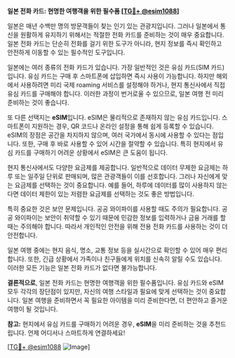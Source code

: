 **일본 전화 카드: 현명한 여행객을 위한 필수품 [[TG💪+ @esim1088](https://t.me/s/esim1088)]**

일본은 매년 수백만 명의 방문객들이 찾는 인기 있는 관광지입니다. 그러나 일본에서 통신을 원활하게 유지하기 위해서는 적절한 전화 카드를 준비하는 것이 매우 중요합니다. 일본 전화 카드는 단순히 전화를 걸기 위한 도구가 아니라, 현지 정보를 즉시 확인하고 안전하게 이동할 수 있는 필수적인 도구입니다.

일본에는 여러 종류의 전화 카드가 있습니다. 가장 일반적인 것은 유심 카드(SIM 카드)입니다. 유심 카드는 구매 후 스마트폰에 삽입하면 즉시 사용이 가능합니다. 하지만 해외에서 사용하려면 미리 국제 roaming 서비스를 설정해야 하거나, 현지 통신사에서 직접 유심 카드를 구매해야 합니다. 이러한 과정이 번거로울 수 있으므로, 일본 여행 전 미리 준비하는 것이 좋습니다.

또 다른 선택지는 **eSIM**입니다. eSIM은 물리적으로 존재하지 않는 유심 카드입니다. 스마트폰이 지원하는 경우, QR 코드나 온라인 설정을 통해 쉽게 등록할 수 있습니다. eSIM의 장점은 공간을 차지하지 않으며, 여러 국가에서 동시에 사용할 수 있다는 점입니다. 또한, 구매 후 바로 사용할 수 있어 시간을 절약할 수 있습니다. 특히 현지에서 유심 카드를 구매하기 어려운 상황에서 eSIM은 큰 도움이 됩니다.

현지 통신사에서도 다양한 요금제를 제공합니다. 일반적으로 데이터 무제한 요금제는 하루 또는 일주일 단위로 판매되며, 많은 관광객들이 이를 선호합니다. 그러나 자신에게 맞는 요금제를 선택하는 것이 중요합니다. 예를 들어, 하루에 데이터를 많이 사용하지 않는다면 데이터 제한이 있는 저렴한 요금제를 선택하는 것도 좋은 방법입니다.

특히 중요한 것은 보안 문제입니다. 공공 와이파이를 사용할 때도 주의가 필요합니다. 공공 와이파이는 보안이 취약할 수 있기 때문에 민감한 정보를 입력하거나 금융 거래를 할 때는 주의해야 합니다. 따라서 개인적인 안전을 위해 전용 전화 카드를 사용하는 것이 더 안전합니다.

일본 여행 중에는 현지 음식, 명소, 교통 정보 등을 실시간으로 확인할 수 있어 매우 편리합니다. 또한, 긴급 상황에서 가족이나 친구들에게 위치를 신속히 알릴 수도 있습니다. 이러한 모든 기능은 일본 전화 카드가 없다면 불가능합니다.

**결론적으로**, 일본 전화 카드는 현명한 여행객을 위한 필수품입니다. 유심 카드와 eSIM 모두 각각의 장단점이 있지만, 자신의 여행 스타일과 필요에 맞게 선택하는 것이 중요합니다. 일본 여행을 준비하면서 꼭 필요한 아이템을 미리 준비한다면, 더 편안하고 즐거운 여행이 될 것입니다.

**참고:** 현지에서 유심 카드를 구매하기 어려운 경우, **eSIM**을 미리 준비하는 것을 추천드립니다. 언제 어디서나 스마트하게 연결하세요!

[[TG💪+ @esim1088](https://t.me/s/esim1088) ![Image](https://i.postimg.cc/Y0z9fWf4/image.png)]